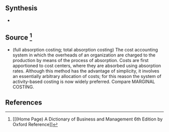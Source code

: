 ## Synthesis
- 
## Source [^1]
- (full absorption costing; total absorption costing) The cost accounting system in which the overheads of an organization are charged to the production by means of the process of absorption. Costs are first apportioned to cost centers, where they are absorbed using absorption rates. Although this method has the advantage of simplicity, it involves an essentially arbitrary allocation of costs; for this reason the system of activity-based costing is now widely preferred. Compare MARGINAL COSTING.
## References

[^1]: [[(Home Page) A Dictionary of Business and Management 6th Edition by Oxford Reference]]
